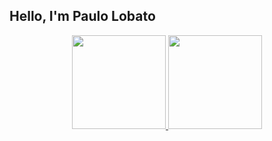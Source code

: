 ## Hello, I'm Paulo Lobato

<div align="center">
  <a href="https://github.com/Paulo-lobatt">
  <img height="150em" src="https://github-readme-stats.vercel.app/api?username=Paulo-lobatt&show_icons=true&theme=dark&include_all_commits=true&count_private=true"/>
  <img height="150em" src="https://github-readme-stats.vercel.app/api/top-langs/?username=Paulo-lobattt&layout=compact&langs_count=7&theme=dark"/>
</div>
